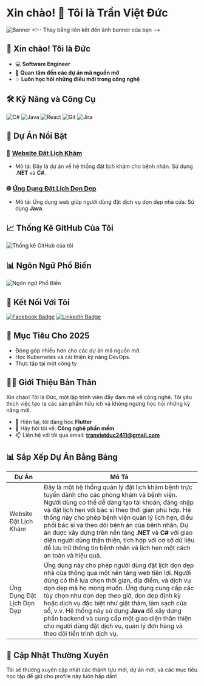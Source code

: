 # Xin chào! 👋 Tôi là Trần Việt Đức

![Banner](https://avatars.githubusercontent.com/u/103983920?v=4&size=64](https://avatars.githubusercontent.com/u/103983920?v=4)) <!-- Thay bằng liên kết đến ảnh banner của bạn -->

## 👋 Xin chào! Tôi là Đức

- 💻 **Software Engineer**
- 🚀 **Quan tâm đến các dự án mã nguồn mở**
- ✨ **Luôn học hỏi những điều mới trong công nghệ**

## 🛠️ Kỹ Năng và Công Cụ
![C#](https://img.shields.io/badge/-C%23-333333?style=flat&logo=c-sharp)
![Java](https://img.shields.io/badge/-Java-333333?style=flat&logo=java)
![React](https://img.shields.io/badge/-React-333333?style=flat&logo=react)
![Git](https://img.shields.io/badge/-Git-333333?style=flat&logo=git)
![Jira](https://img.shields.io/badge/-Jira-333333?style=flat&logo=jira)

## 📂 Dự Án Nổi Bật

### 📱 [Website Đặt Lịch Khám](https://github.com/vietduc24-dev/DoAnCoSo.git)
- Mô tả: Đây là dự án về hệ thống đặt lịch khám cho bệnh nhân. Sử dụng **.NET** và **C#**.

### 🌐 [Ứng Dụng Đặt Lịch Dọn Dẹp](https://github.com/tsdevtool/Flex_CleanHouse.git)
- Mô tả: Ứng dụng web giúp người dùng đặt dịch vụ dọn dẹp nhà cửa. Sử dụng **Java**.

## 📈 Thống Kê GitHub Của Tôi
![Thống kê GitHub của tôi](https://github-readme-stats.vercel.app/api?username=vietduc24-dev&show_icons=true&theme=radical)

## 📊 Ngôn Ngữ Phổ Biến
![Ngôn ngữ Phổ Biến](https://github-readme-stats.vercel.app/api/top-langs/?username=vietduc24-dev&layout=compact&theme=radical)

## 🔗 Kết Nối Với Tôi
[![Facebook Badge](https://img.shields.io/badge/Facebook-1877F2?style=flat&logo=facebook&logoColor=white)](https://www.facebook.com/ducjjjj/) 
[![LinkedIn Badge](https://img.shields.io/badge/LinkedIn-blue?style=flat&logo=linkedin&logoColor=white)](https://www.linkedin.com/in/your-profile)

## 🎯 Mục Tiêu Cho 2025
- Đóng góp nhiều hơn cho các dự án mã nguồn mở.
- Học Kubernetes và cải thiện kỹ năng DevOps.
- Thực tập tại một công ty 

## 👨‍💻 Giới Thiệu Bản Thân

Xin chào! Tôi là Đức, một lập trình viên đầy đam mê về công nghệ. Tôi yêu thích việc tạo ra các sản phẩm hữu ích và không ngừng học hỏi những kỹ năng mới.

- 🌱 Hiện tại, tôi đang học **Flutter**
- 💬 Hãy hỏi tôi về: **Công nghệ phần mềm**
- 📫 Liên hệ với tôi qua email: **tranvietduc2411@gmail.com**

## 📊 Sắp Xếp Dự Án Bằng Bảng

| Dự Án                     | Mô Tả                                                                                         |
| ------------------------- | --------------------------------------------------------------------------------------------- |
| Website Đặt Lịch Khám      | Đây là một hệ thống quản lý đặt lịch khám bệnh trực tuyến dành cho các phòng khám và bệnh viện. Người dùng có thể dễ dàng tạo tài khoản, đăng nhập và đặt lịch hẹn với bác sĩ theo thời gian phù hợp. Hệ thống này cho phép bệnh viện quản lý lịch hẹn, điều phối bác sĩ và theo dõi bệnh án của bệnh nhân. Dự án được xây dựng trên nền tảng **.NET** và **C#** với giao diện người dùng thân thiện, tích hợp với cơ sở dữ liệu để lưu trữ thông tin bệnh nhân và lịch hẹn một cách an toàn và hiệu quả. |
| Ứng Dụng Đặt Lịch Dọn Dẹp | Ứng dụng này cho phép người dùng đặt lịch dọn dẹp nhà cửa thông qua một nền tảng web tiện lợi. Người dùng có thể lựa chọn thời gian, địa điểm, và dịch vụ dọn dẹp mà họ mong muốn. Ứng dụng cung cấp các tùy chọn như dọn dẹp theo giờ, dọn dẹp định kỳ hoặc dịch vụ đặc biệt như giặt thảm, làm sạch cửa sổ, v.v. Hệ thống này sử dụng **Java** để xây dựng phần backend và cung cấp một giao diện thân thiện cho người dùng đặt dịch vụ, quản lý đơn hàng và theo dõi tiến trình dịch vụ. |


## 📅 Cập Nhật Thường Xuyên

Tôi sẽ thường xuyên cập nhật các thành tựu mới, dự án mới, và các mục tiêu học tập để giữ cho profile này luôn hấp dẫn!
